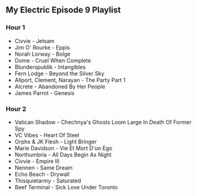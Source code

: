 ## My Electric Episode 9 Playlist

### Hour 1
* Civvie - Jetsam
* Jim O' Rourke - Eppis
* Norah Lorway - Bolge
* Dome - Cruel When Complete
* Blunderspublik - Intangibles
* Fern Lodge - Beyond the Silver Sky
* Allport, Clement, Narayan - The Party Part 1
* Alcrete - Abandoned By Her People
* James Parrot - Genesis

### Hour 2
* Vatican Shadow - Chechnya's Ghosts Loom Large In Death Of Former Spy
* VC Vibes - Heart Of Steel
* Orphx & JK Flesh - Light Bringer
* Marie Davidson - Vie Et Mort D'un Ego
* Northumbria - All Days Begin As Night
* Civvie - Empire III
* Nennen - Same Dream
* Echo Beach - Drywall
* Thisquietarmy - Saturated
* Beef Terminal - Sick Love Under Toronto
